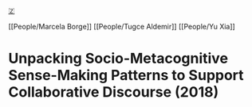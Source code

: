 [🇿](zotero://select/library/items/Q8K5UDZ8)

[[People/Marcela Borge]] [[People/Tugce Aldemir]] [[People/Yu Xia]] 
# Unpacking Socio-Metacognitive Sense-Making Patterns to Support Collaborative Discourse (2018)

